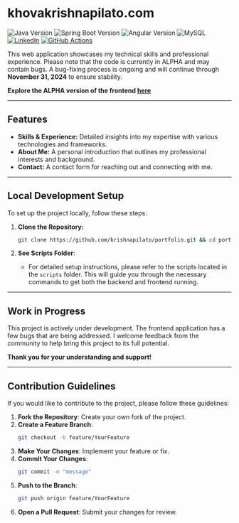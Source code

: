 
# khovakrishnapilato.com

![Java Version](https://img.shields.io/badge/Java-21.0.5-blue?style=flat&logo=java)
![Spring Boot Version](https://img.shields.io/badge/Spring%20Boot-3.3.5-brightgreen?style=flat&logo=spring-boot)
![Angular Version](https://img.shields.io/badge/Angular-18.2.9-red?style=flat&logo=angular)
![MySQL](https://img.shields.io/badge/MySQL-9.1.0-blue?style=flat&logo=mysql)
[![LinkedIn](https://img.shields.io/badge/LinkedIn-blue?style=flat&logo=linkedin)](https://www.linkedin.com/in/khovakrishnapilato)
[![GitHub Actions](https://github.com/krishnapilato/portfolio/actions/workflows/github-actions.yml/badge.svg)](https://github.com/krishnapilato/portfolio/actions)

This web application showcases my technical skills and professional experience. Please note that the code is currently in ALPHA and may contain bugs. A bug-fixing process is ongoing and will continue through **November 31, 2024** to ensure stability.

**Explore the ALPHA version of the frontend [here](http://my-portfolio-frontend-khovakrishna.s3-website-us-east-1.amazonaws.com/home)**

---

## Features

- **Skills & Experience:** Detailed insights into my expertise with various technologies and frameworks.
- **About Me:** A personal introduction that outlines my professional interests and background.
- **Contact:** A contact form for reaching out and connecting with me.

---

## Local Development Setup

To set up the project locally, follow these steps:

1. **Clone the Repository:**
   ```bash
   git clone https://github.com/krishnapilato/portfolio.git && cd portfolio && git checkout dev
   ```

2. **See Scripts Folder**:
   - For detailed setup instructions, please refer to the scripts located in the `scripts` folder. This will guide you through the necessary commands to get both the backend and frontend running.

---

## Work in Progress

This project is actively under development. The frontend application has a few bugs that are being addressed. I welcome feedback from the community to help bring this project to its full potential.

**Thank you for your understanding and support!**

---

## Contribution Guidelines

If you would like to contribute to the project, please follow these guidelines:

1. **Fork the Repository**: Create your own fork of the project.
2. **Create a Feature Branch**: 
   ```bash
   git checkout -b feature/YourFeature
   ```
3. **Make Your Changes**: Implement your feature or fix.
4. **Commit Your Changes**: 
   ```bash
   git commit -m "message"
   ```
5. **Push to the Branch**: 
   ```bash
   git push origin feature/YourFeature
   ```
6. **Open a Pull Request**: Submit your changes for review.
